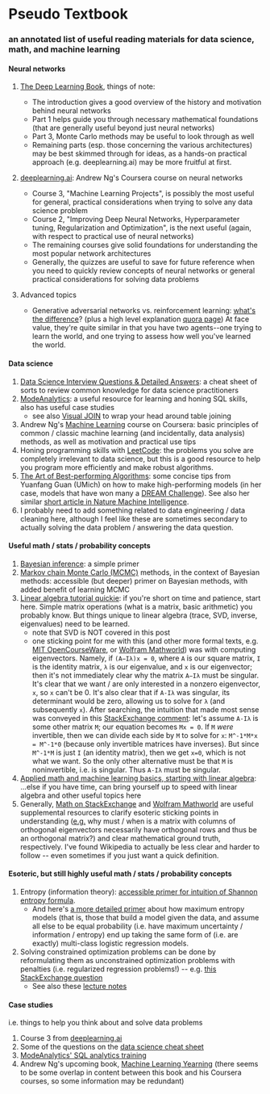 # Pseudo Textbook
### an annotated list of useful reading materials for data science, math, and machine learning

#### Neural networks
1. [The Deep Learning Book](http://www.deeplearningbook.org), things of note:
    * The introduction gives a good overview of the history and motivation behind neural networks
    * Part 1 helps guide you through necessary mathematical foundations (that are generally useful beyond just neural networks)
    * Part 3, Monte Carlo methods may be useful to look through as well
    * Remaining parts (esp. those concerning the various architectures) may be best skimmed through for ideas, as a hands-on practical approach (e.g. deeplearning.ai) may be more fruitful at first. 
  
2. [deeplearning.ai](https://www.deeplearning.ai/): Andrew Ng's Coursera course on neural networks
    * Course 3, "Machine Learning Projects", is possibly the most useful for general, practical considerations when trying to solve any data science problem
    * Course 2, "Improving Deep Neural Networks, Hyperparameter tuning, Regularization and Optimization", is the next useful (again, with respect to practical use of neural networks)
    * The remaining courses give solid foundations for understanding the most popular network architectures
    * Generally, the quizzes are useful to save for future reference when you need to quickly review concepts of neural networks or general practical considerations for solving data problems
    
3. Advanced topics
   * Generative adversarial networks vs. reinforcement learning: [what's the difference](https://arxiv.org/abs/1610.01945)? (plus a high level explanation [quora page](https://www.quora.com/What-is-the-relationship-between-reinforcement-learning-and-adversarial-learning-e-g-GAN)) At face value, they're quite similar in that you have two agents--one trying to learn the world, and one trying to assess how well you've learned the world.
  
#### Data science  
1. [Data Science Interview Questions & Detailed Answers](https://rpubs.com/JDAHAN/172473): a cheat sheet of sorts to review common knowledge for data science practitioners
2. [ModeAnalytics](https://modeanalytics.com): a useful resource for learning and honing SQL skills, also has useful case studies
   * see also [Visual JOIN](http://joins.spathon.com/) to wrap your head around table joining
3. Andrew Ng's [Machine Learning](https://www.coursera.org/learn/machine-learning) course on Coursera: basic principles of common / classic machine learning (and incidentally, data analysis) methods, as well as motivation and practical use tips
4. Honing programming skills with [LeetCode](https://leetcode.com/problemset/algorithms/): the problems you solve are completely irrelevant to data science, but this is a good resource to help you program more efficiently and make robust algorithms.
5. [The Art of Best-performing Algorithms](https://www.synapse.org/#!Synapse:syn6180942/wiki/401735): some concise tips from Yuanfang Guan (UMich) on how to make high-performing models (in her case, models that have won many a [DREAM Challenge](http://dreamchallenges.org/)).  See also her similar [short article in Nature Machine Intelligence](https://www.nature.com/articles/s42256-018-0011-2).
5. I probably need to add something related to data engineering / data cleaning here, although I feel like these are sometimes secondary to actually solving the data problem / answering the data question. 

#### Useful math / stats / probability concepts
1. [Bayesian inference](https://brohrer.github.io/how_bayesian_inference_works.html): a simple primer
2. [Markov chain Monte Carlo (MCMC)](https://github.com/CamDavidsonPilon/Probabilistic-Programming-and-Bayesian-Methods-for-Hackers) methods, in the context of Bayesian methods: accessible (but deeper) primer on Bayesian methods, with added benefit of learning MCMC
3. [Linear algebra tutorial quickie](https://www.analyticsvidhya.com/blog/2017/05/comprehensive-guide-to-linear-algebra/): if you're short on time and patience, start here. Simple matrix operations (what is a matrix, basic arithmetic) you probably know. But things unique to linear algebra (trace, SVD, inverse, eigenvalues) need to be learned.
   * note that SVD is NOT covered in this post
   * one sticking point for me with this (and other more formal texts, e.g. [MIT OpenCourseWare](https://ocw.mit.edu/courses/mathematics/18-06sc-linear-algebra-fall-2011/least-squares-determinants-and-eigenvalues/eigenvalues-and-eigenvectors/), or [Wolfram Mathworld](http://mathworld.wolfram.com/Eigenvector.html)) was with computing eigenvectors. Namely, if `(A−Iλ)x = 0`, where `A` is our square matrix, `I` is the identity matrix, `λ` is our eigenvalue, and `x` is our eigenvector; then it's not immediately clear why the matrix `A−Iλ` must be singular. It's clear that we want / are only interested in a nonzero eigenvector, `x`, so `x` can't be 0. It's also clear that if `A-Iλ` was singular, its determinant would be zero, allowing us to solve for `λ` (and subsequently `x`). After searching, the intuition that made most sense was conveyed in this [StackExchange comment](https://math.stackexchange.com/questions/2619022/why-can-the-determinant-be-assumed-to-be-0#comment5957261_2885009): let's assume `A-Iλ` is some other matrix `M`; our equation becomes `Mx = 0`. If `M` *were* invertible, then we can divide each side by `M` to solve for `x`: `M^-1*M*x = M^-1*0` (because only invertible matrices have inverses). But since `M^-1*M` is just `I` (an identity matrix), then we get `x=0`, which is not what we want. So the only other alternative must be that `M` is noninvertible, i.e. is singular. Thus `A-Iλ` must be singular.
4. [Applied math and machine learning basics, starting with linear algebra](https://www.deeplearningbook.org/contents/linear_algebra.html): ...else if you have time, can bring yourself up to speed with linear algebra and other useful topics here
5. Generally, [Math on StackExchange](https://math.stackexchange.com) and [Wolfram Mathworld](http://mathworld.wolfram.com) are useful supplemental resources to clarify esoteric sticking points in understanding ([e.g.](https://math.stackexchange.com/questions/52717/column-vectors-orthogonal-implies-row-vectors-also-orthogonal) why must / when is a matrix with columns of orthogonal eigenvectors necessarily have orthogonal rows and thus be an orthogonal matrix?) and clear mathematical ground truth, respectively. I've found Wikipedia to actually be less clear and harder to follow -- even sometimes if you just want a quick definition.

#### Esoteric, but still highly useful math / stats / probability concepts
1. Entropy (information theory): [accessible primer for intuition of Shannon entropy formula](https://medium.com/udacity/shannon-entropy-information-gain-and-picking-balls-from-buckets-5810d35d54b4). 
   * And here's [a more detailed primer](http://www.win-vector.com/blog/2011/09/the-equivalence-of-logistic-regression-and-maximum-entropy-models/) about how maximum entropy models (that is, those that build a model given the data, and assume all else to be equal probability (i.e. have maximum uncertainty / information / entropy) end up taking the same form of (i.e. are exactly) multi-class logistic regression models.
2. Solving constrained optimization problems can be done by reformulating them as unconstrained optimization problems with penalties (i.e. regularized regression problems!) -- e.g. [this StackExchange question](https://stats.stackexchange.com/questions/134763/what-is-the-connection-between-regularization-and-the-method-of-lagrange-multipl)
   * See also these [lecture notes](https://www.stat.cmu.edu/~cshalizi/statcomp/14/lectures/18/lecture-18.pdf)
#### Case studies
i.e. things to help you think about and solve data problems
1. Course 3 from [deeplearning.ai](https://www.deeplearning.ai/)
2. Some of the questions on the [data science cheat sheet](https://rpubs.com/JDAHAN/172473)
3. [ModeAnalytics' SQL analytics training](https://community.modeanalytics.com/sql/tutorial/sql-business-analytics-training/)
4. Andrew Ng's upcoming book, [Machine Learning Yearning](https://www.deeplearning.ai/machine-learning-yearning/) (there seems to be some overlap in content between this book and his Coursera courses, so some information may be redundant)
